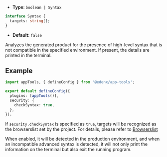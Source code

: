 - **Type**: `boolean | Syntax`

```ts
interface Syntax {
  targets: string[];
}
```

- **Default**: `false`

Analyzes the generated product for the presence of high-level syntax that is not compatible in the specified environment. If present, the details are printed in the terminal.

## Example

```ts title="edenx.config.ts"
import appTools, { defineConfig } from '@edenx/app-tools';

export default defineConfig({
  plugins: [appTools()],
  security: {
    checkSyntax: true,
  },
});
```

If `security.checkSyntax` is specified as `true`, targets will be recognized as the browserslist set by the project. For details, please refer to [Browserslist](http://edenx.bytedance.net/builder/en/guide/advanced/browserslist.html)

When enabled, it will be detected in the production environment, and when an incompatible advanced syntax is detected, it will not only print the information on the terminal but also exit the running program.
